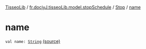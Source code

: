 [TisseoLib](../../index.md) / [fr.docjyJ.tisseoLib.model.stopSchedule](../index.md) / [Stop](index.md) / [name](./name.md)

# name

`val name: `[`String`](https://kotlinlang.org/api/latest/jvm/stdlib/kotlin/-string/index.html) [(source)](https://github.com/docjyj/tisseoLib/tree/master/src/main/kotlin/fr/docjyJ/tisseoLib/model/stopSchedule/Stop.kt#L12)